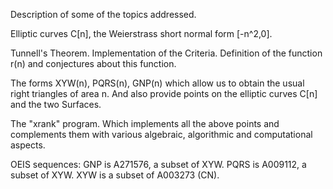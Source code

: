Description of some of the topics addressed.

Elliptic curves C[n], the Weierstrass short normal form [-n^2,0].

Tunnell's Theorem. Implementation of the Criteria. Definition of the function r(n) and conjectures about this function.

The forms XYW(n), PQRS(n), GNP(n) which allow us to obtain the usual right triangles of area n. And also provide points on the elliptic curves C[n] and the two Surfaces.

The "xrank" program.  Which implements all the above points and complements them with various algebraic, algorithmic and computational aspects.

OEIS sequences:
GNP is A271576, a subset of XYW.
PQRS is A009112, a subset of XYW. 
XYW is a subset of A003273 (CN).


